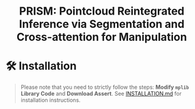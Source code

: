 <h1 align="center">
	PRISM: Pointcloud Reintegrated Inference via Segmentation and Cross-attention for Manipulation<br>
</h1>

# 🛠️ Installation
> Please note that you need to strictly follow the steps: **Modify `mplib` Library Code** and **Download Assert**.
See [INSTALLATION.md](./INSTALLATION.md) for installation instructions.

